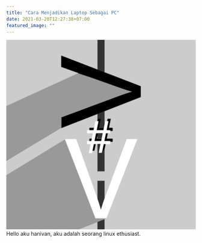 ```yaml
---
title: "Cara Menjadikan Laptop Sebagai PC"
date: 2021-03-20T12:27:38+07:00
featured_image: ""
---
```

![ini adalah gambar](../../uploads/favicon.png)
Hello aku hanivan, aku adalah seorang linux ethusiast.
